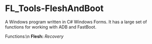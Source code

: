 # FL_Tools-FleshAndBoot
A Windows program written in C# Windows Forms. It has a large set of functions for working with ADB and FastBoot.

Functions:\n
 <b>Flesh:</b>
   <i>Recovery</i>
